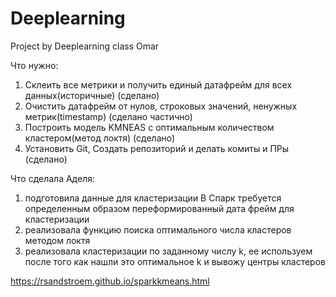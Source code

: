 # Deeplearning
Project by Deeplearning class Omar

Что нужно:
1. Склеить все метрики и получить единый датафрейм для всех данных(историчные) (сделано)
2. Очистить датафрейм от нулов, строковых значений, ненужных метрик(timestamp) (сделано частично)
3. Построить модель KMNEAS с оптимальным количеством кластером(метод локтя) (сделано)
4. Установить Git, Создать репозиторий и делать комиты и ПРы (сделано)

Что сделала Аделя:
1) подготовила данные для кластеризации
В Спарк требуется определенным образом переформированный дата фрейм для кластеризации
2) реализовала функцию поиска оптимального числа кластеров методом локтя
3) реализовала кластеризации по заданному числу k, ее используем после того как нашли 
это оптимальное k и вывожу центры кластеров

https://rsandstroem.github.io/sparkkmeans.html
